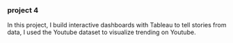 ### project 4

In this project, I build interactive
dashboards with Tableau to tell stories from data, I used the Youtube dataset to visualize trending on Youtube.
>
>
>
>
